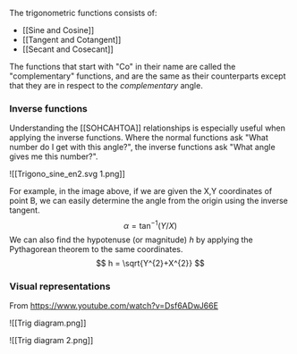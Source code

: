 The trigonometric functions consists of:

 - [[Sine and Cosine]]
 - [[Tangent and Cotangent]]
 - [[Secant and Cosecant]]

The functions that start with "Co" in their name are called the "complementary" functions, and are the same as their counterparts except that they are in respect to the *complementary* angle.

### Inverse functions

Understanding the [[SOHCAHTOA]] relationships is especially useful when applying the inverse functions.  Where the normal functions ask "What number do I get with this angle?", the inverse functions ask "What angle gives me this number?".

![[Trigono_sine_en2.svg 1.png]]

For example, in the image above, if we are given the X,Y coordinates of point B, we can easily determine the angle from the origin using the inverse tangent.
$$
\alpha = \tan^{-1}(Y/X)
$$
We can also find the hypotenuse (or magnitude) $h$ by applying the Pythagorean theorem to the same coordinates.
$$
h = \sqrt{Y^{2}+X^{2}}
$$

### Visual representations
From https://www.youtube.com/watch?v=Dsf6ADwJ66E

![[Trig diagram.png]]


![[Trig diagram 2.png]]

